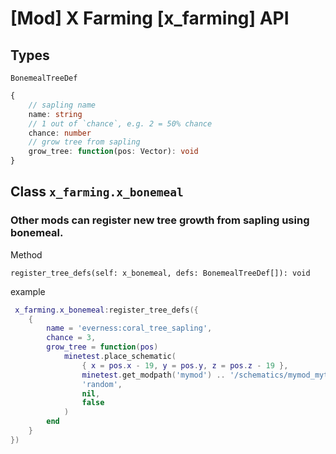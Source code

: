 # [Mod] X Farming [x_farming] API

## Types

`BonemealTreeDef`

```typescript
{
    // sapling name
    name: string
    // 1 out of `chance`, e.g. 2 = 50% chance
    chance: number
    // grow tree from sapling
    grow_tree: function(pos: Vector): void
}
```

## Class `x_farming.x_bonemeal`

### Other mods can register new tree growth from sapling using bonemeal.

Method

`register_tree_defs(self: x_bonemeal, defs: BonemealTreeDef[]): void`

example

```lua
 x_farming.x_bonemeal:register_tree_defs({
    {
        name = 'everness:coral_tree_sapling',
        chance = 3,
        grow_tree = function(pos)
            minetest.place_schematic(
                { x = pos.x - 19, y = pos.y, z = pos.z - 19 },
                minetest.get_modpath('mymod') .. '/schematics/mymod_mytree_from_sapling.mts',
                'random',
                nil,
                false
            )
        end
    }
})
```


